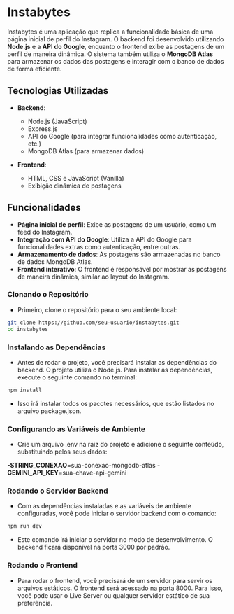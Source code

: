 # Instabytes

Instabytes é uma aplicação que replica a funcionalidade básica de uma página inicial de perfil do Instagram. O backend foi desenvolvido utilizando **Node.js** e a **API do Google**, enquanto o frontend exibe as postagens de um perfil de maneira dinâmica. O sistema também utiliza o **MongoDB Atlas** para armazenar os dados das postagens e interagir com o banco de dados de forma eficiente.

## Tecnologias Utilizadas

- **Backend**:
  - Node.js (JavaScript)
  - Express.js
  - API do Google (para integrar funcionalidades como autenticação, etc.)
  - MongoDB Atlas (para armazenar dados)

- **Frontend**:
  - HTML, CSS e JavaScript (Vanilla)
  - Exibição dinâmica de postagens

## Funcionalidades

- **Página inicial de perfil**: Exibe as postagens de um usuário, como um feed do Instagram.
- **Integração com API do Google**: Utiliza a API do Google para funcionalidades extras como autenticação, entre outras.
- **Armazenamento de dados**: As postagens são armazenadas no banco de dados MongoDB Atlas.
- **Frontend interativo**: O frontend é responsável por mostrar as postagens de maneira dinâmica, similar ao layout do Instagram.

### Clonando o Repositório

- Primeiro, clone o repositório para o seu ambiente local:

```bash
git clone https://github.com/seu-usuario/instabytes.git
cd instabytes
```

### Instalando as Dependências

 - Antes de rodar o projeto, você precisará instalar as dependências do backend. O projeto utiliza o Node.js. Para instalar as dependências, execute o seguinte comando no terminal:

```bash
npm install
```

- Isso irá instalar todos os pacotes necessários, que estão listados no arquivo package.json.

### Configurando as Variáveis de Ambiente

 - Crie um arquivo .env na raiz do projeto e adicione o seguinte conteúdo, substituindo pelos seus dados:

**-STRING_CONEXAO**=sua-conexao-mongodb-atlas
**-GEMINI_API_KEY**=sua-chave-api-gemini

### Rodando o Servidor Backend

 - Com as dependências instaladas e as variáveis de ambiente configuradas, você pode iniciar o servidor backend com o comando:

```bash
npm run dev
```

 - Este comando irá iniciar o servidor no modo de desenvolvimento. O backend ficará disponível na porta 3000 por padrão.

###  Rodando o Frontend
 - Para rodar o frontend, você precisará de um servidor para servir os arquivos estáticos. O frontend será acessado na porta 8000. Para isso, você pode usar o Live Server ou qualquer servidor estático de sua preferência.

